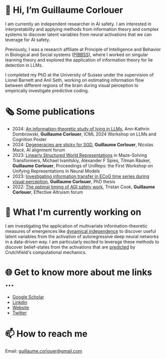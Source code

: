 # 👋 Hi, I’m Guillaume Corlouer

I am currently an independent researcher in AI safety. I am interested in interpretability and applying methods from information theory and complex systems to discover latent variables from neural activations that we can leverage for AI safety.

Previously, I was a research affiliate at Principle of Intelligence and Behavior in Biological and Social systems ([PIBBSS](https://pibbss.ai/)), where I worked on singular learning theory and explored the application of information theory for lie detection in LLMs.

I completed my PhD at the University of Sussex under the supervision of Lionel Barnett and Anil Seth, working on estimating information flow between different regions of the brain during visual perception to empirically investigate predictive coding. 

# 🗞️ Some publications

* 2024: [An information-theoretic study of lying in LLMs](https://openreview.net/pdf?id=9AM5i1wWZZ), Ann-Kathrin Dombrowski, **Guillaume Corlouer**, ICML 2024 Workshop on LLMs and Cognition Poster
* 2024: [Degeneracies are sticky for SGD](https://www.alignmentforum.org/posts/JDrxA3vwZAKZfmShz/degeneracies-are-sticky-for-sgd), **Guillaume Corlouer**, Nicolas Macé, AI alignment forum
* 2023: [Linearly Structured World Representations](https://proceedings.mlr.press/v243/ivanitskiy24a) in Maze-Solving Transformers, Michael Ivanitskiy, Alexander F Spies, Tilman Räuker, **Guillaume Corlouer**, Proceedings of UniReps: the First Workshop on Unifying Representations in Neural Models
* 2023: [Investigating information transfer in ECoG time series during visual perception](https://sussex.figshare.com/articles/thesis/Investigating_information_transfer_in_ECoG_time_series_during_visual_perception_Parametric_multivariate_Granger_causality_estimation_methods_and_applications_to_a_hierarchy_of_visually_responsive_ECoG_channels_in_humans_viewing_pictures/24347092?file=42759271), **Guillaume Corlouer**, PhD thesis
* 2022: [The optimal timing of AGI safety work](https://longtermrisk.org/the-optimal-timing-of-spending-on-agi-safety-work-why-we-should-probably-be-spending-more-now/), Tristan Cook, **Guillaume Corlouer**, Effective Altruism forum

# 🤖 What I'm currently working on
I am investigating the application of multivariate information-theoretic measures of emergences like [dynamical independence](https://arxiv.org/abs/2106.06511) to discover useful latent variables from the activation of autoregressive deep neural networks in a data-driven way. I am particularly excited to leverage these methods to discover belief-states from the activations that are [predicted](https://www.lesswrong.com/posts/gTZ2SxesbHckJ3CkF/transformers-represent-belief-state-geometry-in-their) by Crutchfield's computational mechanics.



# 🌐 Get to know more about me links ...

* [Google Scholar](https://scholar.google.com/citations?user=0QCJiNgAAAAJ&hl=en)
* [Linkdin](https://www.linkedin.com/in/guillaume-corlouer-3159a8223/)
* [Website](https://gcorlouer.github.io/)
* [Twitter](https://x.com/tkrdan)


# 📫 How to reach me 
Email: guillaume.corlouer@gmail.com

<!---
ClementineDomine/ClementineDomine is a ✨ special ✨ repository because its `README.md` (this file) appears on your GitHub profile.
You can click the Preview link to take a look at your changes.
--->